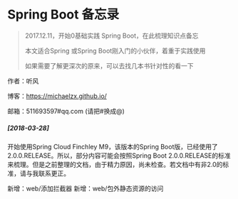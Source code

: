 # Spring Boot 备忘录

> 2017.12.11，开始0基础实践 Spring Boot，在此梳理知识点备忘
>
> 本文适合Spring 或Spring Boot刚入门的小伙伴，着重于实践使用
> 
> 如果需要了解更深次的原来，可以去找几本书针对性的看一下

作者：听风

博客：https://michaelzx.github.io/

邮箱：511693597#qq.com (请把#换成@)



##### [2018-03-28]

开始使用Spring Cloud Finchley M9，该版本的Spring Boot版，已经使用了2.0.0.RELEASE。所以，部分内容可能会按照Spring Boot 2.0.0.RELEASE的标准来梳理。但是之前整理的文档，由于精力原因，尚未检查。若文档中有非2.0的标准，请与我联系更正。

新增：web/添加拦截器
新增：web/包外静态资源的访问

